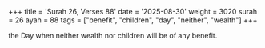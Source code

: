 +++
title = 'Surah 26, Verses 88'
date = '2025-08-30'
weight = 3020
surah = 26
ayah = 88
tags = ["benefit", "children", "day", "neither", "wealth"]
+++

the Day when neither wealth nor children will be of any benefit.